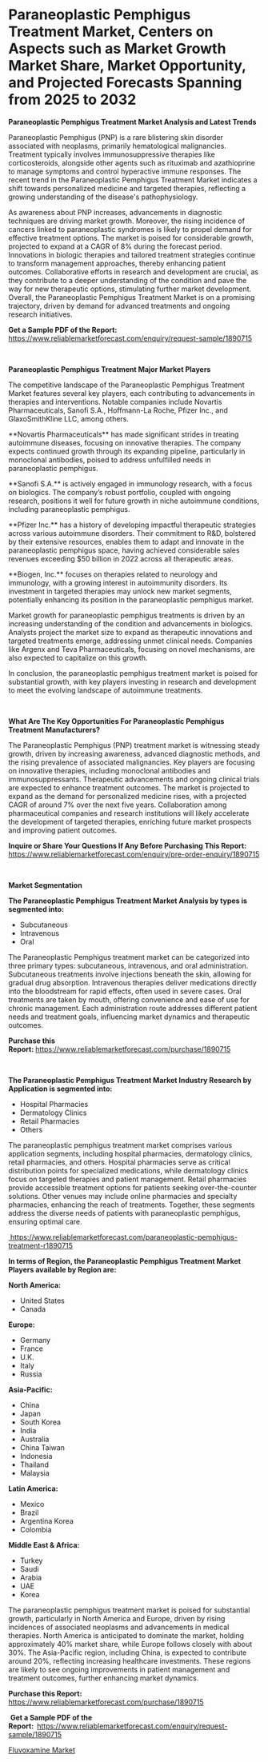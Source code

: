 <p><h1>Paraneoplastic Pemphigus Treatment Market, Centers on Aspects such as Market Growth Market Share, Market Opportunity, and Projected Forecasts Spanning from 2025 to 2032</h1></p><p><strong>Paraneoplastic Pemphigus Treatment Market Analysis and Latest Trends</strong></p>
<p><p>Paraneoplastic Pemphigus (PNP) is a rare blistering skin disorder associated with neoplasms, primarily hematological malignancies. Treatment typically involves immunosuppressive therapies like corticosteroids, alongside other agents such as rituximab and azathioprine to manage symptoms and control hyperactive immune responses. The recent trend in the Paraneoplastic Pemphigus Treatment Market indicates a shift towards personalized medicine and targeted therapies, reflecting a growing understanding of the disease's pathophysiology.</p><p>As awareness about PNP increases, advancements in diagnostic techniques are driving market growth. Moreover, the rising incidence of cancers linked to paraneoplastic syndromes is likely to propel demand for effective treatment options. The market is poised for considerable growth, projected to expand at a CAGR of 8% during the forecast period. Innovations in biologic therapies and tailored treatment strategies continue to transform management approaches, thereby enhancing patient outcomes. Collaborative efforts in research and development are crucial, as they contribute to a deeper understanding of the condition and pave the way for new therapeutic options, stimulating further market development. Overall, the Paraneoplastic Pemphigus Treatment Market is on a promising trajectory, driven by demand for advanced treatments and ongoing research initiatives.</p></p>
<p><strong>Get a Sample PDF of the Report:&nbsp;</strong> <a href="https://www.reliablemarketforecast.com/enquiry/request-sample/1890715?utm_campaign=2783&utm_medium=2&utm_source=Github&utm_content=ia&utm_term=08032025&utm_id=paraneoplastic-pemphigus-treatment">https://www.reliablemarketforecast.com/enquiry/request-sample/1890715</a></p>
<p>&nbsp;</p>
<p><strong>Paraneoplastic Pemphigus Treatment Major Market Players</strong></p>
<p><p>The competitive landscape of the Paraneoplastic Pemphigus Treatment Market features several key players, each contributing to advancements in therapies and interventions. Notable companies include Novartis Pharmaceuticals, Sanofi S.A., Hoffmann-La Roche, Pfizer Inc., and GlaxoSmithKline LLC, among others.</p><p>**Novartis Pharmaceuticals** has made significant strides in treating autoimmune diseases, focusing on innovative therapies. The company expects continued growth through its expanding pipeline, particularly in monoclonal antibodies, poised to address unfulfilled needs in paraneoplastic pemphigus.</p><p>**Sanofi S.A.** is actively engaged in immunology research, with a focus on biologics. The company’s robust portfolio, coupled with ongoing research, positions it well for future growth in niche autoimmune conditions, including paraneoplastic pemphigus.</p><p>**Pfizer Inc.** has a history of developing impactful therapeutic strategies across various autoimmune disorders. Their commitment to R&D, bolstered by their extensive resources, enables them to adapt and innovate in the paraneoplastic pemphigus space, having achieved considerable sales revenues exceeding $50 billion in 2022 across all therapeutic areas.</p><p>**Biogen, Inc.** focuses on therapies related to neurology and immunology, with a growing interest in autoimmunity disorders. Its investment in targeted therapies may unlock new market segments, potentially enhancing its position in the paraneoplastic pemphigus market.</p><p>Market growth for paraneoplastic pemphigus treatments is driven by an increasing understanding of the condition and advancements in biologics. Analysts project the market size to expand as therapeutic innovations and targeted treatments emerge, addressing unmet clinical needs. Companies like Argenx and Teva Pharmaceuticals, focusing on novel mechanisms, are also expected to capitalize on this growth.</p><p>In conclusion, the paraneoplastic pemphigus treatment market is poised for substantial growth, with key players investing in research and development to meet the evolving landscape of autoimmune treatments.</p></p>
<p>&nbsp;</p>
<p><strong>What Are The Key Opportunities For Paraneoplastic Pemphigus Treatment Manufacturers?</strong></p>
<p><p>The Paraneoplastic Pemphigus (PNP) treatment market is witnessing steady growth, driven by increasing awareness, advanced diagnostic methods, and the rising prevalence of associated malignancies. Key players are focusing on innovative therapies, including monoclonal antibodies and immunosuppressants. Therapeutic advancements and ongoing clinical trials are expected to enhance treatment outcomes. The market is projected to expand as the demand for personalized medicine rises, with a projected CAGR of around 7% over the next five years. Collaboration among pharmaceutical companies and research institutions will likely accelerate the development of targeted therapies, enriching future market prospects and improving patient outcomes.</p></p>
<p><strong>Inquire or Share Your Questions If Any Before Purchasing This Report:</strong> <a href="https://www.reliablemarketforecast.com/enquiry/pre-order-enquiry/1890715?utm_campaign=2783&utm_medium=2&utm_source=Github&utm_content=ia&utm_term=08032025&utm_id=paraneoplastic-pemphigus-treatment">https://www.reliablemarketforecast.com/enquiry/pre-order-enquiry/1890715</a></p>
<p>&nbsp;</p>
<p><strong>Market Segmentation</strong></p>
<p><strong>The Paraneoplastic Pemphigus Treatment Market Analysis by types is segmented into:</strong></p>
<p><ul><li>Subcutaneous</li><li>Intravenous</li><li>Oral</li></ul></p>
<p><p>The Paraneoplastic Pemphigus treatment market can be categorized into three primary types: subcutaneous, intravenous, and oral administration. Subcutaneous treatments involve injections beneath the skin, allowing for gradual drug absorption. Intravenous therapies deliver medications directly into the bloodstream for rapid effects, often used in severe cases. Oral treatments are taken by mouth, offering convenience and ease of use for chronic management. Each administration route addresses different patient needs and treatment goals, influencing market dynamics and therapeutic outcomes.</p></p>
<p><strong>Purchase this Report:&nbsp;</strong><a href="https://www.reliablemarketforecast.com/purchase/1890715?utm_campaign=2783&utm_medium=2&utm_source=Github&utm_content=ia&utm_term=08032025&utm_id=paraneoplastic-pemphigus-treatment">https://www.reliablemarketforecast.com/purchase/1890715</a></p>
<p>&nbsp;</p>
<p><strong>The Paraneoplastic Pemphigus Treatment Market Industry Research by Application is segmented into:</strong></p>
<p><ul><li>Hospital Pharmacies</li><li>Dermatology Clinics</li><li>Retail Pharmacies</li><li>Others</li></ul></p>
<p><p>The paraneoplastic pemphigus treatment market comprises various application segments, including hospital pharmacies, dermatology clinics, retail pharmacies, and others. Hospital pharmacies serve as critical distribution points for specialized medications, while dermatology clinics focus on targeted therapies and patient management. Retail pharmacies provide accessible treatment options for patients seeking over-the-counter solutions. Other venues may include online pharmacies and specialty pharmacies, enhancing the reach of treatments. Together, these segments address the diverse needs of patients with paraneoplastic pemphigus, ensuring optimal care.</p></p>
<p><a href="https://www.reliablemarketforecast.com/paraneoplastic-pemphigus-treatment-r1890715?utm_campaign=2783&utm_medium=2&utm_source=Github&utm_content=ia&utm_term=08032025&utm_id=paraneoplastic-pemphigus-treatment">&nbsp;https://www.reliablemarketforecast.com/paraneoplastic-pemphigus-treatment-r1890715</a></p>
<p><strong>In terms of Region, the Paraneoplastic Pemphigus Treatment Market Players available by Region are:</strong></p>
<p>
    <p> <strong> North America: </strong>
        <ul>
            <li>United States</li>
            <li>Canada</li>
        </ul>
        </p> 
    <p> <strong> Europe: </strong>
        <ul>
            <li>Germany</li>
            <li>France</li>
            <li>U.K.</li>
            <li>Italy</li>
            <li>Russia</li>
        </ul>
        </p> 
    <p> <strong> Asia-Pacific: </strong>
        <ul>
            <li>China</li>
            <li>Japan</li>
            <li>South Korea</li>
            <li>India</li>
            <li>Australia</li>
            <li>China Taiwan</li>
            <li>Indonesia</li>
            <li>Thailand</li>
            <li>Malaysia</li>
        </ul>
        </p> 
    <p> <strong> Latin America: </strong>
        <ul>
            <li>Mexico</li>
            <li>Brazil</li>
            <li>Argentina Korea</li>
            <li>Colombia</li>
        </ul>
        </p> 
    <p> <strong> Middle East & Africa: </strong>
        <ul>
            <li>Turkey</li>
            <li>Saudi</li>
            <li>Arabia</li>
            <li>UAE</li>
            <li>Korea</li>
        </ul>
    </p>
    </p>
<p><p>The paraneoplastic pemphigus treatment market is poised for substantial growth, particularly in North America and Europe, driven by rising incidences of associated neoplasms and advancements in medical therapies. North America is anticipated to dominate the market, holding approximately 40% market share, while Europe follows closely with about 30%. The Asia-Pacific region, including China, is expected to contribute around 20%, reflecting increasing healthcare investments. These regions are likely to see ongoing improvements in patient management and treatment outcomes, further enhancing market dynamics.</p></p>
<p><strong>Purchase this Report: </strong><a href="https://www.reliablemarketforecast.com/purchase/1890715?utm_campaign=2783&utm_medium=2&utm_source=Github&utm_content=ia&utm_term=08032025&utm_id=paraneoplastic-pemphigus-treatment">https://www.reliablemarketforecast.com/purchase/1890715</a></p>
<p>&nbsp;<strong>Get a Sample PDF of the Report:&nbsp;&nbsp;</strong><a href="https://www.reliablemarketforecast.com/enquiry/request-sample/1890715?utm_campaign=2783&utm_medium=2&utm_source=Github&utm_content=ia&utm_term=08032025&utm_id=paraneoplastic-pemphigus-treatment">https://www.reliablemarketforecast.com/enquiry/request-sample/1890715</a></p>
<p><strong></strong></p>
<p><p><a href="https://github.com/vitrilaoire/Market-Research-Report-List-1/blob/main/fluvoxamine-market.md?utm_campaign=2783&utm_medium=2&utm_source=Github&utm_content=ia&utm_term=08032025&utm_id=paraneoplastic-pemphigus-treatment">Fluvoxamine Market</a></p></p>